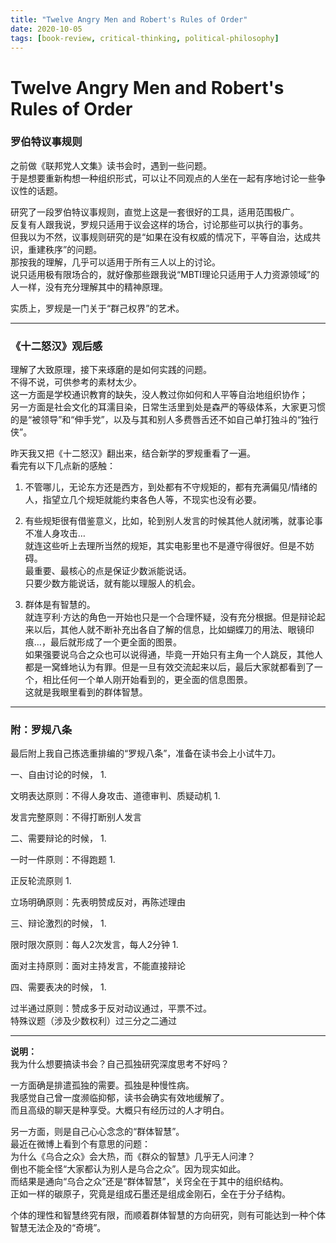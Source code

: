```yaml
---
title: "Twelve Angry Men and Robert's Rules of Order"
date: 2020-10-05
tags: [book-review, critical-thinking, political-philosophy]
---
```


# Twelve Angry Men and Robert's Rules of Order


### **罗伯特议事规则**

之前做《联邦党人文集》读书会时，遇到一些问题。  
于是想要重新构想一种组织形式，可以让不同观点的人坐在一起有序地讨论一些争议性的话题。

研究了一段罗伯特议事规则，直觉上这是一套很好的工具，适用范围极广。  
反复有人跟我说，罗规只适用于议会这样的场合，讨论那些可以执行的事务。  
但我以为不然，议事规则研究的是“如果在没有权威的情况下，平等自治，达成共识，重建秩序”的问题。  
那按我的理解，几乎可以适用于所有三人以上的讨论。  
说只适用极有限场合的，就好像那些跟我说“MBTI理论只适用于人力资源领域”的人一样，没有充分理解其中的精神原理。

实质上，罗规是一门关于“群己权界”的艺术。

---

### **《十二怒汉》观后感**

理解了大致原理，接下来琢磨的是如何实践的问题。  
不得不说，可供参考的素材太少。  
这一方面是学校通识教育的缺失，没人教过你如何和人平等自治地组织协作；  
另一方面是社会文化的耳濡目染，日常生活里到处是森严的等级体系，大家更习惯的是“被领导”和“伸手党”，以及与其和别人多费唇舌还不如自己单打独斗的“独行侠”。

昨天我又把《十二怒汉》翻出来，结合新学的罗规重看了一遍。  
看完有以下几点新的感触：  
1. 不管哪儿，无论东方还是西方，到处都有不守规矩的，都有充满偏见/情绪的人，指望立几个规矩就能约束各色人等，不现实也没有必要。

2. 有些规矩很有借鉴意义，比如，轮到别人发言的时候其他人就闭嘴，就事论事不准人身攻击…  
就连这些听上去理所当然的规矩，其实电影里也不是遵守得很好。但是不妨碍。  
最重要、最核心的点是保证少数派能说话。  
只要少数方能说话，就有能以理服人的机会。

3. 群体是有智慧的。  
就连亨利·方达的角色一开始也只是一个合理怀疑，没有充分根据。但是辩论起来以后，其他人就不断补充出各自了解的信息，比如蝴蝶刀的用法、眼镜印痕…，最后就形成了一个更全面的图景。  
如果强要说乌合之众也可以说得通，毕竟一开始只有主角一个人跳反，其他人都是一窝蜂地认为有罪。但是一旦有效交流起来以后，最后大家就都看到了一个，相比任何一个单人刚开始看到的，更全面的信息图景。  
这就是我眼里看到的群体智慧。

---

### **附：罗规八条**

最后附上我自己拣选重排编的“罗规八条”，准备在读书会上小试牛刀。

一、自由讨论的时候，
1. 

文明表达原则：不得人身攻击、道德审判、质疑动机
1. 

发言完整原则：不得打断别人发言

二、需要辩论的时候，
1. 

一时一件原则：不得跑题
1. 

正反轮流原则
1. 

立场明确原则：先表明赞成反对，再陈述理由

三、辩论激烈的时候，
1. 

限时限次原则：每人2次发言，每人2分钟
1. 

面对主持原则：面对主持发言，不能直接辩论

四、需要表决的时候，
1. 

过半通过原则：赞成多于反对动议通过，平票不过。  
特殊议题（涉及少数权利）过三分之二通过

---

**说明：**  
我为什么想要搞读书会？自己孤独研究深度思考不好吗？

一方面确是排遣孤独的需要。孤独是种慢性病。  
我感觉自己曾一度濒临抑郁，读书会确实有效地缓解了。  
而且高级的聊天是种享受。大概只有经历过的人才明白。

另一方面，则是自己心心念念的“群体智慧”。  
最近在微博上看到个有意思的问题：  
为什么《乌合之众》会大热，而《群众的智慧》几乎无人问津？  
倒也不能全怪“大家都认为别人是乌合之众”。因为现实如此。  
而结果是通向“乌合之众”还是“群体智慧”，关窍全在于其中的组织结构。  
正如一样的碳原子，究竟是组成石墨还是组成金刚石，全在于分子结构。

个体的理性和智慧终究有限，而顺着群体智慧的方向研究，则有可能达到一种个体智慧无法企及的“奇境”。
